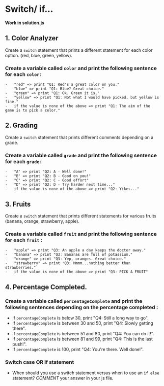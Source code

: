 # Switch/ if...

**Work in solution.js**

## 1. Color Analyzer

Create a `switch` statement that prints a different statement for each color option. (red, blue, green, yellow).

### Create a variable called `color` and print the following sentence for each `color`:

    -   "red" => print "Q1: Red's a great color on you."
    -   "blue" => print "Q1: Blue? Great choice."
    -   "green" => print "Q1: Ok. Green it is."
    -   "yellow" => print "Q1: Not what I would have picked, but yellow is fine."
    -   if the value is none of the above => print "Q1: The aim of the game is to pick a color."

## 2. Grading

Create a `switch` statement that prints different comments depending on a grade.

### Create a variable called `grade` and print the following sentence for each `grade`:

    -   "A" => print "Q2: A - Well done!"
    -   "B" => print "Q2: B - Good on you!"
    -   "C" => print "Q2: C - Good effort"
    -   "D" => print "Q2: D - Try harder next time..."
    -   if the value is none of the above => print "Q2: Yikes..."

## 3. Fruits

Create a `switch` statement that prints different statements for various fruits (banana, orange, strawberry, apple).

### Create a variable called `fruit` and print the following sentence for each `fruit` :

    -   "apple" => print "Q3: An apple a day keeps the doctor away."
    -   "banana" => print "Q3: Bananas are full of potassium."
    -   "orange" => print "Q3: Yep, oranges. Great choice."
    -   "strawberry" => print "Q3: Mmmm...nothing better than strawberries."
    -   if the value is none of the above => print "Q3: PICK A FRUIT"

## 4. Percentage Completed.

### Create a variable called `percentageComplete` and print the following sentences depending on the percentage completed :

- If `percentageComplete` is below 30, print "Q4: Still a long way to go".
- If `percentageComplete` is between 30 and 50, print "Q4: Slowly getting there".
- If `percentageComplete` is between 51 and 80, print "Q4: You can do it!".
- If `percentageComplete` is between 81 and 99, print "Q4: This is the last push!".
- If `percentageComplete` is 100, print "Q4: You're there. Well done!".

### Switch case OR If statement

- When should you use a switch statement versus when to use an `if else` statement? _COMMENT_ your answer in your js file.
